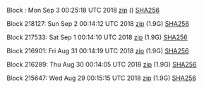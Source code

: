Block : Mon Sep  3 00:25:18 UTC 2018 [zip](https://dash-bootstrap.ams3.digitaloceanspaces.com/testnet/2018-09-03/bootstrap.dat.zip) () [SHA256](https://dash-bootstrap.ams3.digitaloceanspaces.com/testnet/2018-09-03/sha256.txt)

Block 218127: Sun Sep  2 00:14:12 UTC 2018 [zip](https://dash-bootstrap.ams3.digitaloceanspaces.com/testnet/2018-09-02/bootstrap.dat.zip) (1.9G) [SHA256](https://dash-bootstrap.ams3.digitaloceanspaces.com/testnet/2018-09-02/sha256.txt)

Block 217533: Sat Sep  1 00:14:10 UTC 2018 [zip](https://dash-bootstrap.ams3.digitaloceanspaces.com/testnet/2018-09-01/bootstrap.dat.zip) (1.9G) [SHA256](https://dash-bootstrap.ams3.digitaloceanspaces.com/testnet/2018-09-01/sha256.txt)

Block 216901: Fri Aug 31 00:14:19 UTC 2018 [zip](https://dash-bootstrap.ams3.digitaloceanspaces.com/testnet/2018-08-31/bootstrap.dat.zip) (1.9G) [SHA256](https://dash-bootstrap.ams3.digitaloceanspaces.com/testnet/2018-08-31/sha256.txt)

Block 216289: Thu Aug 30 00:14:05 UTC 2018 [zip](https://dash-bootstrap.ams3.digitaloceanspaces.com/testnet/2018-08-30/bootstrap.dat.zip) (1.9G) [SHA256](https://dash-bootstrap.ams3.digitaloceanspaces.com/testnet/2018-08-30/sha256.txt)

Block 215647: Wed Aug 29 00:15:15 UTC 2018 [zip](https://dash-bootstrap.ams3.digitaloceanspaces.com/testnet/2018-08-29/bootstrap.dat.zip) (1.9G) [SHA256](https://dash-bootstrap.ams3.digitaloceanspaces.com/testnet/2018-08-29/sha256.txt)
